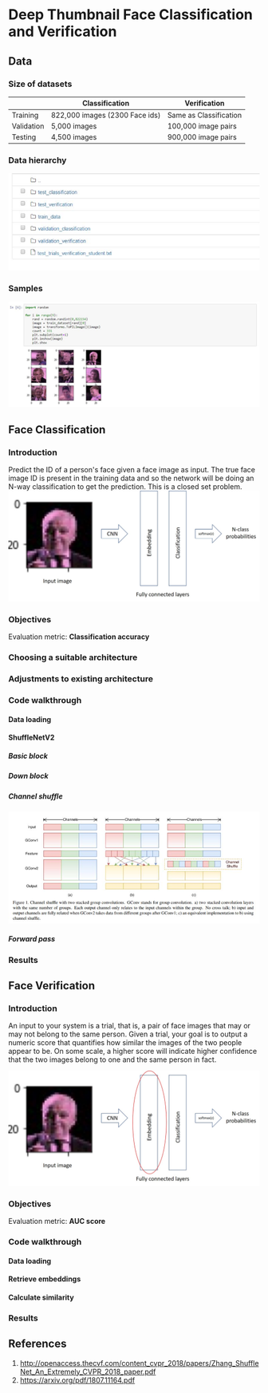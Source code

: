 # Deep Thumbnail Face Classification and Verification
## Data
###  Size of datasets
||Classification  | Verification
|------|------------|----|
|  Training  | 822,000 images (2300 Face ids) | Same as Classification|
|Validation| 5,000 images| 100,000 image pairs
|Testing| 4,500 images	| 900,000 image pairs	
### Data hierarchy
![](https://github.com/roycechan/Portfolio/blob/master/Deep%20Thumbnail%20Face%20Classification%20and%20Verification/resources/data_hierarchy.JPG)
### Samples
![](https://github.com/roycechan/Portfolio/blob/master/Deep%20Thumbnail%20Face%20Classification%20and%20Verification/resources/random_photo_train_dataset.JPG)

## Face Classification
### Introduction
Predict the ID of a person's face given a face image as input. The true face image ID is present in the training data and so the network will be doing an N-way classification to get the prediction. This is a closed set problem.
![](https://github.com/roycechan/Portfolio/blob/master/Deep%20Thumbnail%20Face%20Classification%20and%20Verification/resources/classification_example.jpg)

### Objectives
Evaluation metric: **Classification accuracy**
### Choosing a suitable architecture

### Adjustments to existing architecture
### Code walkthrough
#### Data loading
#### ShuffleNetV2
##### Basic block
##### Down block
##### Channel shuffle 
![Channel Shuffle](https://github.com/roycechan/Portfolio/blob/master/Deep%20Thumbnail%20Face%20Classification%20and%20Verification/resources/channel_shuffle.JPG)
##### Forward pass
### Results
## Face Verification
### Introduction
An input to your system is a trial, that is, a pair of face images that may or may not belong to the same person. Given a trial, your goal is to output a numeric score that quantifies how similar the images of the two people appear to be. On some scale, a higher score will indicate higher confidence that the two images belong to one and the same person in fact.

![](https://github.com/roycechan/Portfolio/blob/master/Deep%20Thumbnail%20Face%20Classification%20and%20Verification/resources/verification_example.jpg)

### Objectives
Evaluation metric: **AUC score**
### Code walkthrough
#### Data loading
#### Retrieve embeddings
#### Calculate similarity
### Results
## References
1. http://openaccess.thecvf.com/content_cvpr_2018/papers/Zhang_ShuffleNet_An_Extremely_CVPR_2018_paper.pdf
2. https://arxiv.org/pdf/1807.11164.pdf
